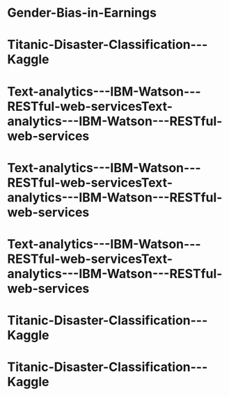 # Gender-Bias-in-Earnings
# Titanic-Disaster-Classification---Kaggle
# Text-analytics---IBM-Watson---RESTful-web-servicesText-analytics---IBM-Watson---RESTful-web-services
# Text-analytics---IBM-Watson---RESTful-web-servicesText-analytics---IBM-Watson---RESTful-web-services
# Text-analytics---IBM-Watson---RESTful-web-servicesText-analytics---IBM-Watson---RESTful-web-services
# Titanic-Disaster-Classification---Kaggle
# Titanic-Disaster-Classification---Kaggle
